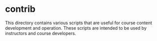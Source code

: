 # contrib

This directory contains various scripts that are useful for course content development and operation. These scripts are intended to be used by instructors and course developers.
